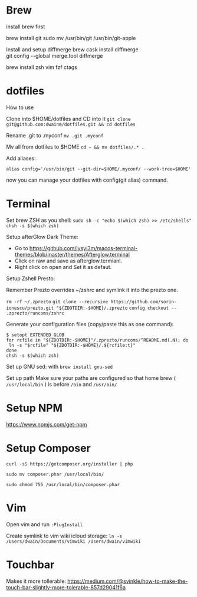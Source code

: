 # Brew

install brew first

brew install git 
sudo mv /usr/bin/git /usr/bin/git-apple

Install and setup diffmerge
brew cask install diffmerge   
git config --global merge.tool diffmerge 

brew install zsh vim fzf ctags

# dotfiles
How to use

Clone into $HOME/dotfiles and CD into it
`git clone git@github.com:dwainm/dotfiles.git && cd dotfiles`

Rename .git to .myconf
`mv .git .myconf`

Mv all from dotfiles to $HOME
`cd ~ && mv dotfiles/.* .`

Add aliases:

`alias config='/usr/bin/git --git-dir=$HOME/.myconf/ --work-tree=$HOME'`

now you can manage your dotfiles with config(git alias) command.

# Terminal

Set brew ZSH as you shell:
`sudo sh -c "echo $(which zsh) >> /etc/shells"`
`chsh -s $(which zsh)`


Setup afterGlow Dark Theme:
- Go to https://github.com/lysyi3m/macos-terminal-themes/blob/master/themes/Afterglow.terminal
- Click on raw and save as afterglow.termianl.
- Right click on open and Set it as defaut.

Setup Zshell Presto:

Remember Prezto overrides ~/zshrc and symlink it into the prezto one.

`rm -rf ~/.zprezto`
`git clone --recursive https://github.com/sorin-ionescu/prezto.git "${ZDOTDIR:-$HOME}/.zprezto`
`config checkout -- .zprezto/runcoms/zshrc`

Generate your configuration files (copy/paste this as one command):
```
$ setopt EXTENDED_GLOB
for rcfile in "${ZDOTDIR:-$HOME}"/.zprezto/runcoms/^README.md(.N); do
 ln -s "$rcfile" "${ZDOTDIR:-$HOME}/.${rcfile:t}"
done
chsh -s $(which zsh)
```

Set up GNU sed:
with `brew install gnu-sed`

Set up path
Make sure your paths are configured so that home brew ( `/usr/local/bin` ) 
is before `/bin` and `/usr/bin/`

# Setup NPM 
https://www.npmjs.com/get-npm

# Setup Composer

`curl -sS https://getcomposer.org/installer | php`

`sudo mv composer.phar /usr/local/bin/`

`sudo chmod 755 /usr/local/bin/composer.phar`

# Vim 
Open vim and run `:PlugInstall`

Create symlink to vim wiki icloud storage: 
`ln -s /Users/dwain/Documents/vimwiki /Users/dwain/vimwiki`

# Touchbar
Makes it more tollerable: https://medium.com/@svinkle/how-to-make-the-touch-bar-slightly-more-tolerable-857d29041f6a
